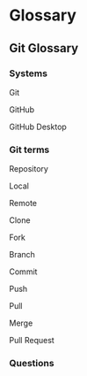 # Glossary


## Git Glossary

### Systems

Git

GitHub

GitHub Desktop

### Git terms

Repository

Local

Remote

Clone

Fork

Branch

Commit

Push

Pull

Merge

Pull Request

### Questions
